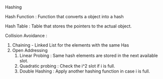 Hashing

Hash Function : Function that converts a object into a hash

Hash Table : Table that stores the pointers to the actual object.

Collision Avoidance :
1. Chaining - Linked List for the elements with the same Has
2. Open Addressing 
    1. Linear Probing : Same hash elements are stored in the next available slot.
    2. Quadratic probing : Check the i^2 slot if i is full.
    3. Double Hashing : Apply another hashing function in case i is full.
    
